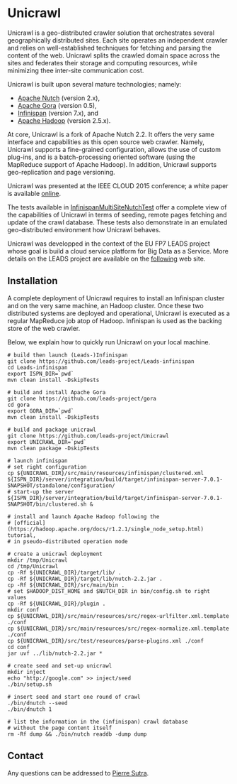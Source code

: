 # Unicrawl

Unicrawl is a geo-distributed crawler solution that orchestrates several geographically distributed sites.
Each site operates an independent crawler and relies on well-established techniques for fetching and parsing the content of the web.
Unicrawl splits the crawled domain space across the sites and federates their storage and computing resources, while minimizing thee inter-site communication cost.

Unicrawl is built upon several mature technologies; namely:
- [Apache Nutch](http://nutch.apache.org/) (version 2.x),
- [Apache Gora](http://gora.apache.org/) (version 0.5),
- [Infinispan](infinispan.org) (version 7.x), and
- [Apache Hadoop](https://hadoop.apache.org/) (version 2.5.x).

At core, Unicrawl is a fork of Apache Nutch 2.2.
It offers the very same interface and capabilities as this open source web crawler.
Namely, Unicrawl supports a fine-grained configuration, allows the use of custom plug-ins,
and is a batch-processing oriented software (using the MapReduce support of Apache Hadoop).
In addition, Unicrawl supports geo-replication and page versioning.

Unicrawl was presented at the IEEE CLOUD 2015 conference;
a white paper is available [online](https://drive.google.com/open?id=0BwFkGepvBDQoakFGdkpKNUNCWmM).

The tests available in [InfinispanMultiSiteNutchTest](https://github.com/leads-project/Unicrawl/blob/4fa7107cc4ded4dda08c07dc4a97721397e14949/src/test/java/org/apache/nutch/multisite/InfinispanMultiSiteNutchTest.java) offer a complete view of the capabilities of Unicrawl in terms of seeding, remote pages fetching and update of the crawl database.
These tests also demonstrate in an emulated geo-distributed environment how Unicrawl behaves.

Unicrawl was developped in the context of the EU FP7 LEADS project whose goal is build a cloud service platform for Big Data as a Service.
More details on the LEADS project are available on the [following](http://www.leads-project.eu) web site.

## Installation

A complete deployment of Unicrawl requires to install an Infinispan cluster
and on the very same machine, an Hadoop cluster.
Once these two distributed systems are deployed and operational,
Unicrawl is executed as a regular MapReduce job atop of Hadoop.
Infinispan is used as the backing store of the web crawler.

Below, we explain how to quickly run Unicrawl on your local machine.

```
# build then launch (Leads-)Infinispan
git clone https://github.com/leads-project/Leads-infinispan
cd Leads-infinispan
export ISPN_DIR=`pwd`
mvn clean install -DskipTests

# build and install Apache Gora
git clone https://github.com/leads-project/gora
cd gora
export GORA_DIR=`pwd`
mvn clean install -DskipTests

# build and package unicrawl
git clone https://github.com/leads-project/Unicrawl
export UNICRAWL_DIR=`pwd`
mvn clean package -DskipTests

# launch infinispan
# set right configuration
cp ${UNICRAWL_DIR}/src/main/resources/infinispan/clustered.xml ${ISPN_DIR}/server/integration/build/target/infinispan-server-7.0.1-SNAPSHOT/standalone/configuration/
# start-up the server
${ISPN_DIR}/server/integration/build/target/infinispan-server-7.0.1-SNAPSHOT/bin/clustered.sh &

# install and launch Apache Hadoop following the
# [official](https://hadoop.apache.org/docs/r1.2.1/single_node_setup.html) tutorial,
# in pseudo-distributed operation mode

# create a unicrawl deployment
mkdir /tmp/Unicrawl
cd /tmp/Unicrawl
cp -Rf ${UNICRAWL_DIR}/target/lib/ .
cp -Rf ${UNICRAWL_DIR}/target/lib/nutch-2.2.jar .
cp -Rf ${UNICRAWL_DIR}/src/main/bin .
# set $HADOOP_DIST_HOME and $NUTCH_DIR in bin/config.sh to right values
cp -Rf ${UNICRAWL_DIR}/plugin .
mkdir conf
cp ${UNICRAWL_DIR}/src/main/resources/src/regex-urlfilter.xml.template ./conf
cp ${UNICRAWL_DIR}/src/main/resources/src/regex-normalize.xml.template ./conf
cp ${UNICRAWL_DIR}/src/test/resources/parse-plugins.xml ./conf
cd conf
jar uvf ../lib/nutch-2.2.jar *

# create seed and set-up unicrawl
mkdir inject
echo "http://google.com" >> inject/seed
./bin/setup.sh

# insert seed and start one round of crawl
./bin/dnutch --seed
./bin/dnutch 1

# list the information in the (infinispan) crawl database
# without the page content itself
rm -Rf dump && ./bin/nutch readdb -dump dump

```

## Contact

Any questions can be addressed to [Pierre Sutra](https://sites.google.com/site/0track).
